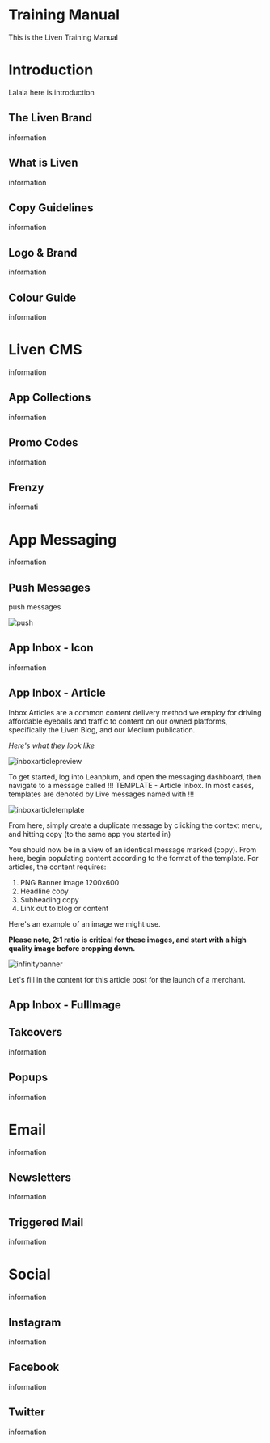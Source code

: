 # Training Manual
This is the Liven Training Manual
# Introduction
Lalala here is introduction
## The Liven Brand
information
## What is Liven
information
## Copy Guidelines
information
## Logo & Brand
information
## Colour Guide
information
# Liven CMS
information
## App Collections
information
## Promo Codes
information
## Frenzy
informati
# App Messaging
information
## Push Messages
push messages

![push](img/pushdash.png)
## App Inbox - Icon
information
## App Inbox - Article
Inbox Articles are a common content delivery method we employ for driving affordable eyeballs and traffic to content on our owned platforms, specifically the Liven Blog, and our Medium publication.

*Here's what they look like* 

![inboxarticlepreview](img/inboxarticle-screen.png)

To get started, log into Leanplum, and open the messaging dashboard, then navigate to a message called !!! TEMPLATE - Article Inbox. In most cases, templates are denoted by Live messages named with !!!

![inboxarticletemplate](img/inboxarticle-template.png)

From here, simply create a duplicate message by clicking the context menu, and hitting copy (to the same app you started in)

You should now be in a view of an identical message marked (copy). From here, begin populating content according to the format of the template. For articles, the content requires:

1. PNG Banner image 1200x600
2. Headline copy
3. Subheading copy
4. Link out to blog or content

Here's an example of an image we might use.

**Please note, 2:1 ratio is critical for these images, and start with a high quality image before cropping down.**

![infinitybanner](img/infinitybanner.png)

Let's fill in the content for this article post for the launch of a merchant.



## App Inbox - FullImage

## Takeovers
information
## Popups
information
# Email
information
## Newsletters
information
## Triggered Mail
information
# Social
information
## Instagram
information
## Facebook
information
##  Twitter
information